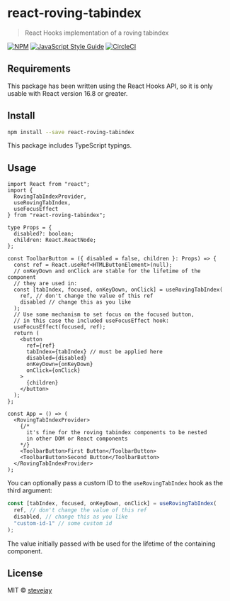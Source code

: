 # react-roving-tabindex

> React Hooks implementation of a roving tabindex

[![NPM](https://img.shields.io/npm/v/react-roving-tabindex.svg)](https://www.npmjs.com/package/react-roving-tabindex) [![JavaScript Style Guide](https://img.shields.io/badge/code_style-standard-brightgreen.svg)](https://standardjs.com) [![CircleCI](https://img.shields.io/circleci/project/github/stevejay/react-roving-tabindex/master.svg)](https://circleci.com/gh/stevejay/react-roving-tabindex/tree/master)

## Requirements

This package has been written using the React Hooks API, so it is only usable with React version 16.8 or greater.

## Install

```bash
npm install --save react-roving-tabindex
```

This package includes TypeScript typings.

## Usage

```tsx
import React from "react";
import {
  RovingTabIndexProvider,
  useRovingTabIndex,
  useFocusEffect
} from "react-roving-tabindex";

type Props = {
  disabled?: boolean;
  children: React.ReactNode;
};

const ToolbarButton = ({ disabled = false, children }: Props) => {
  const ref = React.useRef<HTMLButtonElement>(null);
  // onKeyDown and onClick are stable for the lifetime of the component
  // they are used in:
  const [tabIndex, focused, onKeyDown, onClick] = useRovingTabIndex(
    ref, // don't change the value of this ref
    disabled // change this as you like
  );
  // Use some mechanism to set focus on the focused button,
  // in this case the included useFocusEffect hook:
  useFocusEffect(focused, ref);
  return (
    <button
      ref={ref}
      tabIndex={tabIndex} // must be applied here
      disabled={disabled}
      onKeyDown={onKeyDown}
      onClick={onClick}
    >
      {children}
    </button>
  );
};

const App = () => (
  <RovingTabIndexProvider>
    {/*
      it's fine for the roving tabindex components to be nested
      in other DOM or React components
    */}
    <ToolbarButton>First Button</ToolbarButton>
    <ToolbarButton>Second Button</ToolbarButton>
  </RovingTabIndexProvider>
);
```

You can optionally pass a custom ID to the `useRovingTabIndex` hook as the third argument:

```jsx
const [tabIndex, focused, onKeyDown, onClick] = useRovingTabIndex(
  ref, // don't change the value of this ref
  disabled, // change this as you like
  "custom-id-1" // some custom id
);
```

The value initially passed with be used for the lifetime of the containing component.

## License

MIT © [stevejay](https://github.com/stevejay)

